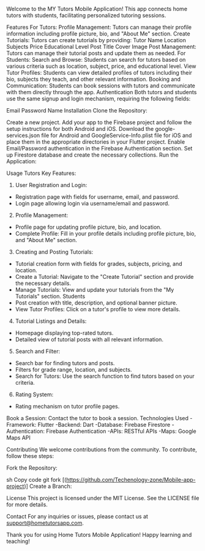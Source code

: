 Welcome to the MY Tutors Mobile Application! This app connects home tutors with students, facilitating personalized tutoring sessions.

Features
For Tutors:
Profile Management: Tutors can manage their profile information including profile picture, bio, and "About Me" section.
Create Tutorials: Tutors can create tutorials by providing:
Tutor Name
Location
Subjects
Price
Educational Level
Post Title
Cover Image
Post Management: Tutors can manage their tutorial posts and update them as needed.
For Students:
Search and Browse: Students can search for tutors based on various criteria such as location, subject, price, and educational level.
View Tutor Profiles: Students can view detailed profiles of tutors including their bio, subjects they teach, and other relevant information.
Booking and Communication: Students can book sessions with tutors and communicate with them directly through the app.
Authentication
Both tutors and students use the same signup and login mechanism, requiring the following fields:

Email
Password
Name
Installation
Clone the Repository:

Create a new project.
Add your app to the Firebase project and follow the setup instructions for both Android and iOS.
Download the google-services.json file for Android and GoogleService-Info.plist file for iOS and place them in the appropriate directories in your Flutter project.
Enable Email/Password authentication in the Firebase Authentication section.
Set up Firestore database and create the necessary collections.
Run the Application:

Usage
Tutors
Key Features:
1.	User Registration and Login:
- Registration page with fields for username, email, and password.
- Login page allowing login via username/email and password.
2.	Profile Management:
- Profile page for updating profile picture, bio, and location.
- Complete Profile: Fill in your profile details including profile picture, bio, and "About Me" section.
3.	Creating and Posting Tutorials:
- Tutorial creation form with fields for grades, subjects, pricing, and location.
- Create a Tutorial: Navigate to the "Create Tutorial" section and provide the necessary details.
- Manage Tutorials: View and update your tutorials from the "My Tutorials" section.
Students
- Post creation with title, description, and optional banner picture.
- View Tutor Profiles: Click on a tutor's profile to view more details.
4.	Tutorial Listings and Details:
- Homepage displaying top-rated tutors.
- Detailed view of tutorial posts with all relevant information.
5.	Search and Filter:
- Search bar for finding tutors and posts.
- Filters for grade range, location, and subjects.
- Search for Tutors: Use the search function to find tutors based on your criteria.
6.	Rating System:
- Rating mechanism on tutor profile pages.



Book a Session: Contact the tutor to book a session.
Technologies Used
-Framework: Flutter
-Backend: Dart
-Database: Firebase Firestore
-Authentication: Firebase Authentication
-APIs: RESTful APIs
-Maps: Google Maps API



Contributing
We welcome contributions from the community. To contribute, follow these steps:

Fork the Repository:

sh
Copy code
git fork [(https://github.com/Techenology-zone/Mobile-app-project)]
Create a Branch:

License
This project is licensed under the MIT License. See the LICENSE file for more details.

Contact
For any inquiries or issues, please contact us at support@hometutorsapp.com.

Thank you for using Home Tutors Mobile Application! Happy learning and teaching!





